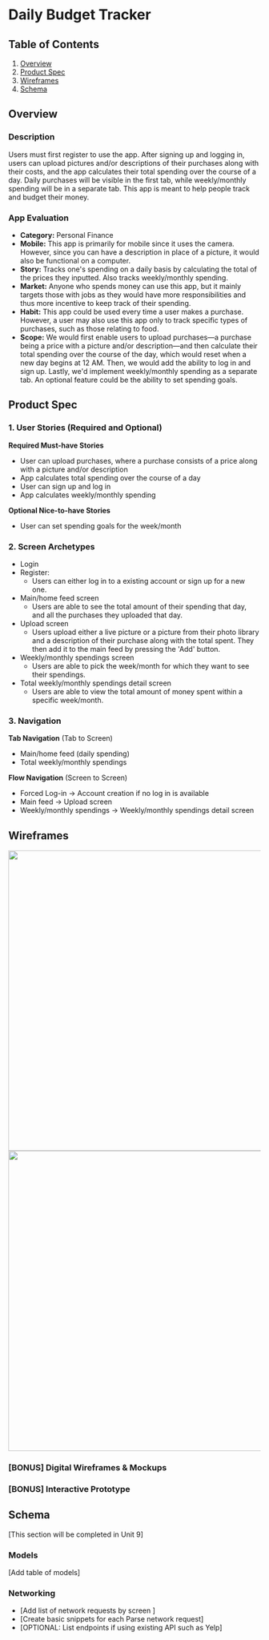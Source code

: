 # Daily Budget Tracker


## Table of Contents
1. [Overview](#Overview)
1. [Product Spec](#Product-Spec)
1. [Wireframes](#Wireframes)
2. [Schema](#Schema)

## Overview
### Description
Users must first register to use the app. After signing up and logging in, users can upload pictures and/or descriptions of their purchases along with their costs, and the app calculates their total spending over the course of a day. Daily purchases will be visible in the first tab, while weekly/monthly spending will be in a separate tab. This app is meant to help people track and budget their money. 

### App Evaluation

- **Category:** Personal Finance
- **Mobile:** This app is primarily for mobile since it uses the camera. However, since you can have a description in place of a picture, it would also be functional on a computer.
- **Story:** Tracks one's spending on a daily basis by calculating the total of the prices they inputted. Also tracks weekly/monthly spending.
- **Market:** Anyone who spends money can use this app, but it mainly targets those with jobs as they would have more responsibilities and thus more incentive to keep track of their spending.
- **Habit:** This app could be used every time a user makes a purchase. However, a user may also use this app only to track specific types of purchases, such as those relating to food.
- **Scope:** We would first enable users to upload purchases—a purchase being a price with a picture and/or description—and then calculate their total spending over the course of the day, which would reset when a new day begins at 12 AM. Then, we would add the ability to log in and sign up. Lastly, we'd implement weekly/monthly spending as a separate tab. An optional feature could be the ability to set spending goals.

## Product Spec

### 1. User Stories (Required and Optional)

**Required Must-have Stories**

* User can upload purchases, where a purchase consists of a price along with a picture and/or description
* App calculates total spending over the course of a day
* User can sign up and log in
* App calculates weekly/monthly spending

**Optional Nice-to-have Stories**

* User can set spending goals for the week/month

### 2. Screen Archetypes

* Login
* Register:
   * Users can either log in to a existing account or sign up for a new one.
* Main/home feed screen
    * Users are able to see the total amount of their spending that day, and all the purchases they uploaded that day.
* Upload screen 
    * Users upload either a live picture or a picture from their photo library and a description of their purchase along with the total spent. They then add it to the main feed by pressing the 'Add' button.
* Weekly/monthly spendings screen
    * Users are able to pick the week/month for which they want to see their spendings.
* Total weekly/monthly spendings detail screen
    * Users are able to view the total amount of money spent within a specific week/month.


### 3. Navigation

**Tab Navigation** (Tab to Screen)

* Main/home feed (daily spending)
* Total weekly/monthly spendings

**Flow Navigation** (Screen to Screen)

* Forced Log-in -> Account creation if no log in is available
* Main feed -> Upload screen
* Weekly/monthly spendings -> Weekly/monthly spendings detail screen

## Wireframes

<img src="https://i.imgur.com/yjLU1k8.jpg" width=600>

<img src="https://i.imgur.com/VBKwLsc.jpg" width=600>

### [BONUS] Digital Wireframes & Mockups

### [BONUS] Interactive Prototype

## Schema 
[This section will be completed in Unit 9]
### Models
[Add table of models]
### Networking
- [Add list of network requests by screen ]
- [Create basic snippets for each Parse network request]
- [OPTIONAL: List endpoints if using existing API such as Yelp]
